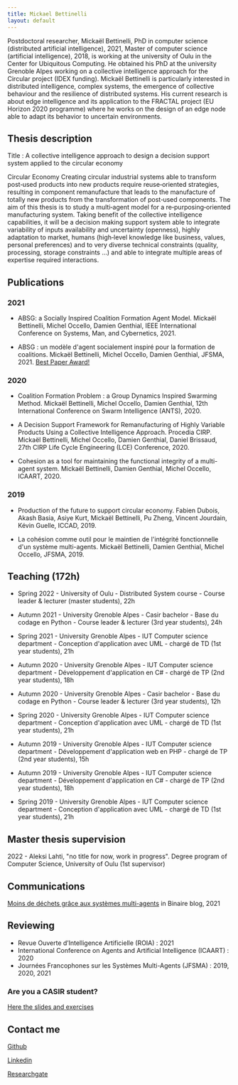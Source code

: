 ```yaml
---
title: Mickael Bettinelli
layout: default
---
```


Postdoctoral researcher, Mickaël Bettinelli, PhD in computer science (distributed artificial intelligence), 2021, Master of computer science (artificial intelligence), 2018, is working at the university of Oulu in the Center for Ubiquitous Computing. He obtained his PhD at the university Grenoble Alpes working on a collective intelligence approach for the Circular project (IDEX funding). Mickaël Bettinelli is particularly interested in distributed intelligence, complex systems, the emergence of collective behaviour and the resilience of distributed systems. His current research is about edge intelligence and its application to the FRACTAL project (EU Horizon 2020 programme) where he works on the design of an edge node able to adapt its behavior to uncertain environments.

## Thesis description

Title : A collective intelligence approach to design a decision support system applied to the circular economy

Circular Economy Creating circular industrial systems able to transform post‐used products into new products require reuse‐oriented strategies, resulting in component remanufacture that leads to the manufacture of totally new products from the transformation of post‐used components.
The aim of this thesis is to study a multi‐agent model for a re‐purposing‐oriented manufacturing system. Taking benefit of the collective intelligence capabilities, it will be a decision making support system able to integrate variability of inputs availability and uncertainty (openness), highly adaptation to market, humans (high‐level knowledge like business, values, personal preferences) and to very diverse technical constraints (quality, processing, storage constraints ...) and able to integrate multiple areas of expertise required interactions.

## Publications

### 2021

- ABSG: a Socially Inspired Coalition Formation Agent Model. Mickaël Bettinelli, Michel Occello, Damien Genthial, IEEE International Conference on Systems, Man, and Cybernetics, 2021.

- ABSG : un modèle d'agent socialement inspiré pour la formation de coalitions. Mickaël Bettinelli, Michel Occello, Damien Genthial, JFSMA, 2021. [Best Paper Award!](prix-JFSMA-AFIA-2021.pdf)

### 2020

- Coalition Formation Problem : a Group Dynamics Inspired Swarming Method. Mickaël Bettinelli, Michel Occello, Damien Genthial, 12th International Conference on Swarm Intelligence (ANTS), 2020.

- A Decision Support Framework for Remanufacturing of Highly Variable Products Using a Collective Intelligence Approach. Procedia CIRP. Mickaël Bettinelli, Michel Occello, Damien Genthial, Daniel Brissaud, 27th CIRP Life Cycle Engineering (LCE) Conference, 2020.

- Cohesion as a tool for maintaining the functional integrity of a multi-agent system. Mickaël Bettinelli, Damien Genthial, Michel Occello, ICAART, 2020.

### 2019

- Production of the future to support circular economy. Fabien Dubois, Akash Basia, Asiye Kurt, Mickaël Bettinelli, Pu Zheng, Vincent Jourdain, Kévin Guelle, ICCAD, 2019.

- La cohésion comme outil pour le maintien de l'intégrité fonctionnelle d'un système multi-agents. Mickaël Bettinelli, Damien Genthial, Michel Occello, JFSMA, 2019.


## Teaching (172h)

- Spring 2022 - University of Oulu - Distributed System course - Course leader & lecturer (master students), 22h

- Autumn 2021 - University Grenoble Alpes - Casir bachelor - Base du codage en Python - Course leader & lecturer (3rd year students), 24h

- Spring 2021 - University Grenoble Alpes - IUT Computer science department - Conception d'application avec UML - chargé de TD (1st year students), 21h

- Autumn 2020 - University Grenoble Alpes - IUT Computer science department - Développement d'application en C# - chargé de TP (2nd year students), 18h

- Autumn 2020 - University Grenoble Alpes - Casir bachelor - Base du codage en Python - Course leader & lecturer (3rd year students), 12h

- Spring 2020 - University Grenoble Alpes - IUT Computer science department - Conception d'application avec UML - chargé de TD (1st year students), 21h

- Autumn 2019 - University Grenoble Alpes - IUT Computer science department - Développement d'application web en PHP - chargé de TP (2nd year students), 15h

- Autumn 2019 - University Grenoble Alpes - IUT Computer science department - Développement d'application en C# - chargé de TP (2nd year students), 18h

- Spring 2019 - University Grenoble Alpes - IUT Computer science department - Conception d'application avec UML - chargé de TD (1st year students), 21h

## Master thesis supervision

2022 - Aleksi Lahti, "no title for now, work in progress". Degree program of Computer Science, University of Oulu (1st supervisor)

## Communications

[Moins de déchets grâce aux systèmes multi-agents](https://www.lemonde.fr/blog/binaire/2021/05/04/moins-de-dechets-grace-aux-systemes-multi-agents/) in Binaire blog, 2021

## Reviewing

- Revue Ouverte d’Intelligence Artificielle (ROIA) : 2021
- International Conference on Agents and Artificial Intelligence (ICAART) : 2020
- Journées Francophones sur les Systèmes Multi-Agents (JFSMA) : 2019, 2020, 2021

### Are you a CASIR student?

[Here the slides and exercises](tp_casir_s1_2020.html)

## Contact me

[Github](https://github.com/MilowB)

[Linkedin](https://www.linkedin.com/in/micka%C3%ABl-bettinelli-a4426198/)

[Researchgate](https://www.researchgate.net/profile/Mickael_Bettinelli)

